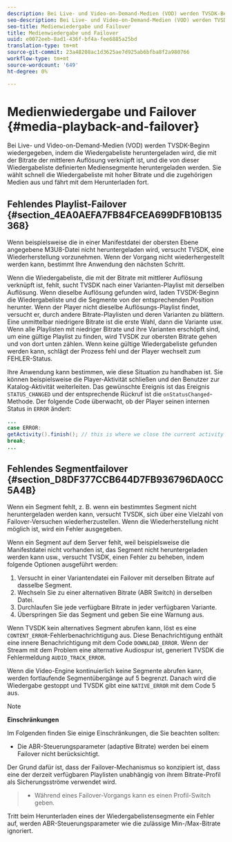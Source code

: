 ```yaml
---
description: Bei Live- und Video-on-Demand-Medien (VOD) werden TVSDK-Beginn wiedergegeben, indem die Wiedergabeliste heruntergeladen wird, die mit der Bitrate der mittleren Auflösung verknüpft ist, und die von dieser Wiedergabeliste definierten Mediensegmente heruntergeladen werden. Sie wählt schnell die Wiedergabeliste mit hoher Bitrate und die zugehörigen Medien aus und fährt mit dem Herunterladen fort.
seo-description: Bei Live- und Video-on-Demand-Medien (VOD) werden TVSDK-Beginn wiedergegeben, indem die Wiedergabeliste heruntergeladen wird, die mit der Bitrate der mittleren Auflösung verknüpft ist, und die von dieser Wiedergabeliste definierten Mediensegmente heruntergeladen werden. Sie wählt schnell die Wiedergabeliste mit hoher Bitrate und die zugehörigen Medien aus und fährt mit dem Herunterladen fort.
seo-title: Medienwiedergabe und Failover
title: Medienwiedergabe und Failover
uuid: e0072eeb-8ad1-436f-bf4a-fee6885a25bd
translation-type: tm+mt
source-git-commit: 23a48208ac1d3625ae7d925ab6bfba8f2a980766
workflow-type: tm+mt
source-wordcount: '649'
ht-degree: 0%

---
```



# Medienwiedergabe und Failover {#media-playback-and-failover}

Bei Live- und Video-on-Demand-Medien (VOD) werden TVSDK-Beginn wiedergegeben, indem die Wiedergabeliste heruntergeladen wird, die mit der Bitrate der mittleren Auflösung verknüpft ist, und die von dieser Wiedergabeliste definierten Mediensegmente heruntergeladen werden. Sie wählt schnell die Wiedergabeliste mit hoher Bitrate und die zugehörigen Medien aus und fährt mit dem Herunterladen fort.

## Fehlendes Playlist-Failover {#section_4EA0AEFA7FB84FCEA699DFB10B135368}

Wenn beispielsweise die in einer Manifestdatei der obersten Ebene angegebene M3U8-Datei nicht heruntergeladen wird, versucht TVSDK, eine Wiederherstellung vorzunehmen. Wenn der Vorgang nicht wiederhergestellt werden kann, bestimmt Ihre Anwendung den nächsten Schritt.

Wenn die Wiedergabeliste, die mit der Bitrate mit mittlerer Auflösung verknüpft ist, fehlt, sucht TVSDK nach einer Varianten-Playlist mit derselben Auflösung. Wenn dieselbe Auflösung gefunden wird, laden TVSDK-Beginn die Wiedergabeliste und die Segmente von der entsprechenden Position herunter. Wenn der Player nicht dieselbe Auflösungs-Playlist findet, versucht er, durch andere Bitrate-Playlisten und deren Varianten zu blättern. Eine unmittelbar niedrigere Bitrate ist die erste Wahl, dann die Variante usw. Wenn alle Playlisten mit niedriger Bitrate und ihre Varianten erschöpft sind, um eine gültige Playlist zu finden, wird TVSDK zur obersten Bitrate gehen und von dort unten zählen. Wenn keine gültige Wiedergabeliste gefunden werden kann, schlägt der Prozess fehl und der Player wechselt zum FEHLER-Status.

Ihre Anwendung kann bestimmen, wie diese Situation zu handhaben ist. Sie können beispielsweise die Player-Aktivität schließen und den Benutzer zur Katalog-Aktivität weiterleiten. Das gewünschte Ereignis ist das Ereignis `STATUS_CHANGED` und der entsprechende Rückruf ist die `onStatusChanged`-Methode. Der folgende Code überwacht, ob der Player seinen internen Status in `ERROR` ändert:

```java
... 
case ERROR: 
getActivity().finish(); // this is where we close the current activity (the Player activity) 
break; 
...
```

## Fehlendes Segmentfailover {#section_D8DF377CCB644D7FB936796DA0CC5A4B}

Wenn ein Segment fehlt, z. B. wenn ein bestimmtes Segment nicht heruntergeladen werden kann, versucht TVSDK, sich über eine Vielzahl von Failover-Versuchen wiederherzustellen. Wenn die Wiederherstellung nicht möglich ist, wird ein Fehler ausgegeben.

Wenn ein Segment auf dem Server fehlt, weil beispielsweise die Manifestdatei nicht vorhanden ist, das Segment nicht heruntergeladen werden kann usw., versucht TVSDK, einen Fehler zu beheben, indem folgende Optionen ausgeführt werden:

1. Versucht in einer Variantendatei ein Failover mit derselben Bitrate auf dasselbe Segment.
1. Wechseln Sie zu einer alternativen Bitrate (ABR Switch) in derselben Datei.
1. Durchlaufen Sie jede verfügbare Bitrate in jeder verfügbaren Variante.
1. Überspringen Sie das Segment und geben Sie eine Warnung aus.

Wenn TVSDK kein alternatives Segment abrufen kann, löst es eine `CONTENT_ERROR`-Fehlerbenachrichtigung aus. Diese Benachrichtigung enthält eine innere Benachrichtigung mit dem Code `DOWNLOAD_ERROR`. Wenn der Stream mit dem Problem eine alternative Audiospur ist, generiert TVSDK die Fehlermeldung `AUDIO_TRACK_ERROR`.

Wenn die Video-Engine kontinuierlich keine Segmente abrufen kann, werden fortlaufende Segmentübergänge auf 5 begrenzt. Danach wird die Wiedergabe gestoppt und TVSDK gibt eine `NATIVE_ERROR` mit dem Code 5 aus.

>[!NOTE]
>
>**Einschränkungen**
>
>Im Folgenden finden Sie einige Einschränkungen, die Sie beachten sollten:
>
>* Die ABR-Steuerungsparameter (adaptive Bitrate) werden bei einem Failover nicht berücksichtigt.
>
>  
Der Grund dafür ist, dass der Failover-Mechanismus so konzipiert ist, dass eine der derzeit verfügbaren Playlisten unabhängig von ihrem Bitrate-Profil als Sicherungsströme verwendet wird.
>* Während eines Failover-Vorgangs kann es einen Profil-Switch geben.
>
>  
Tritt beim Herunterladen eines der Wiedergabelistensegmente ein Fehler auf, werden ABR-Steuerungsparameter wie die zulässige Min-/Max-Bitrate ignoriert.
